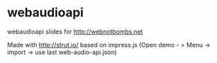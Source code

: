 webaudioapi
===========

webaudioapi slides for http://webnotbombs.net

Made with http://strut.io/ based on impress.js
(Open demo - > Menu -> import -> use last web-audio-api.json)


